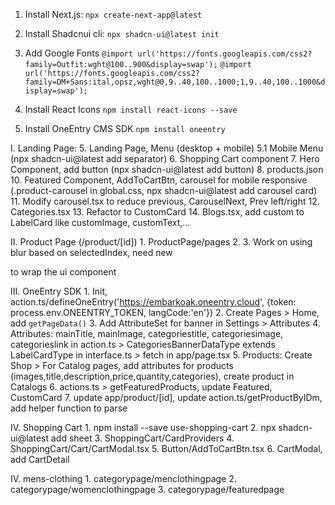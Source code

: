 1. Install Next.js:
``` npx create-next-app@latest ```

2. Install Shadcnui cli:
```npx shadcn-ui@latest init```

3. Add Google Fonts
```@import url('https://fonts.googleapis.com/css2?family=Outfit:wght@100..900&display=swap');```
```@import url('https://fonts.googleapis.com/css2?family=DM+Sans:ital,opsz,wght@0,9..40,100..1000;1,9..40,100..1000&display=swap');```

4. Install React Icons
```npm install react-icons --save```

5. Install OneEntry CMS SDK
```npm install oneentry```

I. Landing Page:
    5. Landing Page, Menu (desktop + mobile)
    5.1 Mobile Menu (npx shadcn-ui@latest add separator)
    6. Shopping Cart component
    7. Hero Component, add button (npx shadcn-ui@latest add button)
    8. products.json
    10. Featured Component, AddToCartBtn, carousel for mobile responsive (.product-carousel in global.css, npx shadcn-ui@latest add carousel card)
    11. Modify carousel.tsx to reduce previous, CarouselNext, Prev left/right
    12. Categories.tsx
    13. Refactor to CustomCard
    14. Blogs.tsx, add custom to LabelCard like customImage, customText,...

II. Product Page (/product/[id])
    1. ProductPage/pages
    2. <ProductCarousel>
    3. Work on <ProductPreview> using blur based on selectedIndex, need new <div onclick> to wrap the ui component

III. OneEntry SDK
    1. Init, action.ts/defineOneEntry('https://embarkoak.oneentry.cloud', {token: process.env.ONEENTRY_TOKEN, langCode:'en'})
    2. Create Pages > Home, add `getPageData()`
    3. Add AttributeSet for banner in Settings > Attributes
    4. Attributes: mainTitle, mainImage, categoriestitle, categoriesimage, categorieslink in action.ts
        > CategoriesBannerDataType extends LabelCardType in interface.ts
        > fetch in app/page.tsx 
    5. Products: Create Shop > For Catalog pages, add attributes for products (images,title,description,price,quantity,categories), create product in Catalogs
    6. actions.ts > getFeaturedProducts, update Featured, CustomCard
    7. update app/product/[id], update action.ts/getProductByIDm, add helper function to parse

IV. Shopping Cart
    1. npm install --save use-shopping-cart
    2. npx shadcn-ui@latest add sheet
    3. ShoppingCart/CardProviders
    4. ShoppingCart/Cart/CartModal.tsx
    5. Button/AddToCartBtn.tsx
    6. CartModal, add CartDetail

IV. mens-clothing
    1. categorypage/menclothingpage
    2. categorypage/womenclothingpage
    3. categorypage/featuredpage